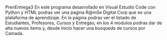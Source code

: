 PrenEntrega3
En este programa desarrollado en Visual Estudio Code con Python y HTML podras ver una pagina R@mSe Digital Corp que es una plataforma de aprendizaje. 
En la página podras ver el listado de Estudiantes, Profesores, Cursos y Entregas; en los 4 modulos podras dar de alta nuevos items y, desde Inicio hacer una busqueda de cursos por Camada.
